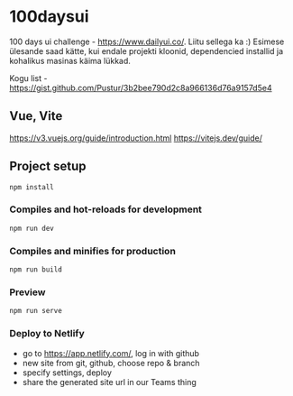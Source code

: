 # 100daysui

100 days ui challenge - https://www.dailyui.co/. Liitu sellega ka :) Esimese ülesande saad kätte, kui endale projekti kloonid, dependencied installid ja kohalikus masinas käima lükkad.

Kogu list - https://gist.github.com/Pustur/3b2bee790d2c8a966136d76a9157d5e4

## Vue, Vite
https://v3.vuejs.org/guide/introduction.html
https://vitejs.dev/guide/

## Project setup
```
npm install
```

### Compiles and hot-reloads for development
```
npm run dev
```

### Compiles and minifies for production
```
npm run build
```

### Preview
```
npm run serve
```


### Deploy to Netlify
- go to https://app.netlify.com/, log in with github
- new site from git, github, choose repo & branch
- specify settings, deploy
- share the generated site url in our Teams thing
